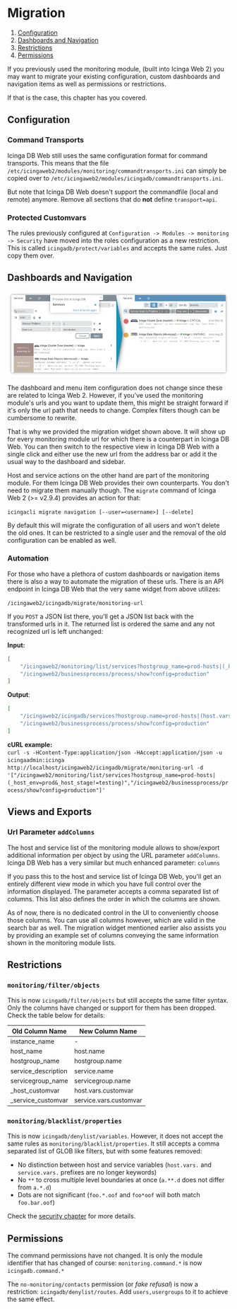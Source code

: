 # Migration

1. [Configuration](#configuration)
2. [Dashboards and Navigation](#dashboards-and-navigation)
3. [Restrictions](#restrictions)
4. [Permissions](#permissions)

If you previously used the monitoring module, (built into Icinga Web 2) you may want to
migrate your existing configuration, custom dashboards and navigation items as well as
permissions or restrictions.

If that is the case, this chapter has you covered.

## Configuration

### Command Transports

Icinga DB Web still uses the same configuration format for command transports. This means that the file
`/etc/icingaweb2/modules/monitoring/commandtransports.ini` can simply be copied over to
`/etc/icingaweb2/modules/icingadb/commandtransports.ini`.

But note that Icinga DB Web doesn't support the commandfile (local and remote) anymore. Remove all sections
that do **not** define `transport=api`.

### Protected Customvars

The rules previously configured at `Configuration -> Modules -> monitoring -> Security` have moved into the
roles configuration as a new restriction. This is called `icingadb/protect/variables` and accepts the same
rules. Just copy them over.

## Dashboards and Navigation

![Url Migration Preview](res/url-migration-preview.png)

The dashboard and menu item configuration does not change since these are related
to Icinga Web 2. However, if you've used the monitoring module's urls and you want
to update them, this might be straight forward if it's only the url path that needs
to change. Complex filters though can be cumbersome to rewrite.

That is why we provided the migration widget shown above. It will show up for every
monitoring module url for which there is a counterpart in Icinga DB Web. You can then
switch to the respective view in Icinga DB Web with a single click and either use the
new url from the address bar or add it the usual way to the dashboard and sidebar.

Host and service actions on the other hand are part of the monitoring module. For them
Icinga DB Web provides their own counterparts. You don't need to migrate them manually
though. The `migrate` command of Icinga Web 2 (>= v2.9.4) provides an action for that:

`icingacli migrate navigation [--user=<username>] [--delete]`

By default this will migrate the configuration of all users and won't delete the old
ones. It can be restricted to a single user and the removal of the old configuration
can be enabled as well.

### Automation

For those who have a plethora of custom dashboards or navigation items there is also
a way to automate the migration of these urls. There is an API endpoint in Icinga DB
Web that the very same widget from above utilizes:

`/icingaweb2/icingadb/migrate/monitoring-url`

If you `POST` a JSON list there, you'll get a JSON list back with the transformed
urls in it. The returned list is ordered the same and any not recognized url is left
unchanged:

**Input:**  
```json
[
    "/icingaweb2/monitoring/list/services?hostgroup_name=prod-hosts|(_host_env=prod&_host_stage!=testing)",
    "/icingaweb2/businessprocess/process/show?config=production"
]
```

**Output**:  
```json
[
    "/icingaweb2/icingadb/services?hostgroup.name=prod-hosts|(host.vars.env=prod&host.vars.stage!=testing)",
    "/icingaweb2/businessprocess/process/show?config=production"
]
```

**cURL example:**  
`curl -s -HContent-Type:application/json -HAccept:application/json -u icingaadmin:icinga http://localhost/icingaweb2/icingadb/migrate/monitoring-url -d '["/icingaweb2/monitoring/list/services?hostgroup_name=prod-hosts|(_host_env=prod&_host_stage!=testing)","/icingaweb2/businessprocess/process/show?config=production"]'`


## Views and Exports

### Url Parameter `addColumns`

The host and service list of the monitoring module allows to show/export additional information per object by using the
URL parameter `addColumns`. Icinga DB Web has a very similar but much enhanced parameter: `columns`

If you pass this to the host and service list of Icinga DB Web, you'll get an entirely different view mode in which you
have full control over the information displayed. The parameter accepts a comma separated list of columns. This list
also defines the order in which the columns are shown.

As of now, there is no dedicated control in the UI to conveniently choose those columns. You can use all columns however,
which are valid in the search bar as well. The migration widget mentioned earlier also assists you by providing an
example set of columns conveying the same information shown in the monitoring module lists.

## Restrictions

### `monitoring/filter/objects`

This is now `icingadb/filter/objects` but still accepts the same filter syntax. Only the columns have changed
or support for them has been dropped. Check the table below for details:

| Old Column Name      | New Column Name        |
|----------------------|------------------------|
| instance\_name       | -                      |
| host\_name           | host.name              |
| hostgroup\_name      | hostgroup.name         |
| service\_description | service.name           |
| servicegroup\_name   | servicegroup.name      |
| \_host\_customvar    | host.vars.customvar    |
| \_service\_customvar | service.vars.customvar |

### `monitoring/blacklist/properties`

This is now `icingadb/denylist/variables`. However, it does not accept the same rules as
`monitoring/blacklist/properties`. It still accepts a comma separated list of GLOB like filters,
but with some features removed:

* No distinction between host and service variables (`host.vars.` and `service.vars.` prefixes are no longer keywords)
* No `**` to cross multiple level boundaries at once (`a.**.d` does not differ from `a.*.d`)
* Dots are not significant (`foo.*.oof` and `foo*oof` will both match `foo.bar.oof`)

Check the [security chapter](04-Security.md#variable-paths) for more details.

## Permissions

The command permissions have not changed. It is only the module identifier that has changed of course:
`monitoring.command.*` is now `icingadb.command.*`

The `no-monitoring/contacts` permission (or *fake refusal*) is now a restriction: `icingadb/denylist/routes`.
Add `users,usergroups` to it to achieve the same effect.
